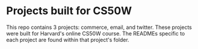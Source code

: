 # Projects built for CS50W

This repo contains 3 projects: commerce, email, and twitter. These projects were built for Harvard's online CS50W course. The READMEs specific to each project are found within that project's folder.